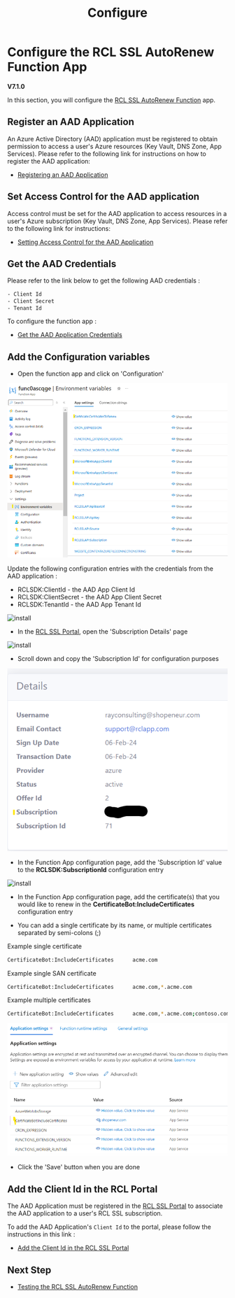 ﻿---
title: Configure
description: Configuring the RCL AutoRenew Function
parent: AutoRenew Function
nav_order: 2
---

# Configure the RCL SSL AutoRenew Function App
**V7.1.0**

In this section, you will configure the [RCL SSL AutoRenew Function](../autorenew/autorenew.md) app.

## Register an AAD Application

An Azure Active Directory (AAD) application must be registered to obtain permission to access a user's Azure resources (Key Vault, DNS Zone, App Services). Please refer to the following link for instructions on how to register the AAD application:

- [Registering an AAD Application](../authorization/aad-application)

## Set Access Control for the AAD application

Access control must be set for the AAD application to access resources in a user's Azure subscription (Key Vault, DNS Zone, App Services). Please refer to the following link for instructions:

- [Setting Access Control for the AAD Application](../authorization/access-control-app)

## Get the AAD Credentials 

Please refer to the link  below to get the following AAD credentials :

    - Client Id
    - Client Secret
    - Tenant Id

To configure the function app :

- [Get the AAD Application Credentials](../authorization/aad-application#get-the-aad-application-credentials)

## Add the Configuration variables

- Open the function app and click on 'Configuration'

![install](../images/autorenew_configure/func.PNG)

Update the following configuration entries with the credentials from the AAD application :

- RCLSDK:ClientId - the AAD App Client Id
- RCLSDK:ClientSecret - the AAD App Client Secret
- RCLSDK:TenantId - the AAD App Tenant Id

![install](../images/autorenew_configure/func2.PNG)

- In the [RCL SSL Portal](../portal/portal.md), open the 'Subscription Details' page

![install](../images/autorenew_configure/add_subscriptionid.png)

- Scroll down and copy the 'Subscription Id' for configuration purposes

![install](../images/autorenew_configure/add_subscriptionid2.png)

- In the Function App configuration page, add the 'Subscription Id' value to the **RCLSDK:SubscriptionId** configuration entry

![install](../images/autorenew_configure/add_subscriptionid3.png)

- In the Function App configuration page, add the certificate(s) that you would like to renew in the **CertificateBot:IncludeCertificates** configuration entry

- You can add a single certificate by its name, or multiple certificates separated by semi-colons (;)

Example single certificate

```bash
CertificateBot:IncludeCertificates      acme.com
```

Example single SAN certificate

```bash
CertificateBot:IncludeCertificates      acme.com,*.acme.com
```

Example multiple certificates

```bash
CertificateBot:IncludeCertificates      acme.com,*.acme.com;contoso.com;fabricam.com
```

![install](../images/autorenew_configure/func3.png)

- Click the 'Save' button when you are done

## Add the Client Id in the RCL Portal

The AAD Application must be registered in the [RCL SSL Portal](../portal/portal.md) to associate the AAD application to a user's RCL SSL subscription.

To add the AAD Application's ``Client Id`` to the portal, please follow the instructions in this link :

- [Add the Client Id in the RCL SSL Portal](../api/authorization.md#add-the-client-id-in-the-rcl-portal)

## Next Step

- [Testing the RCL SSL AutoRenew Function](./test.md)



